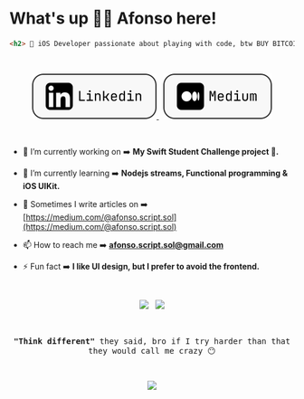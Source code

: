 # What's up ✌🏻 Afonso here!

```html
<h2>  iOS Developer passionate about playing with code, btw BUY BITCOIN! 🤠 </h2>
```

&nbsp;

<p align="center">
  <a href="https://www.linkedin.com/in/afonso-lucas-49a57b261/" target="_blank">
    <img alt="Code" src="./assets/Linkedin.svg">
  </a>
  &nbsp;
  <a href="https://medium.com/@afonso.script.sol" target="_blank">
    <img alt="Code" src="./assets/Medium.svg">
  </a>
</p>

&nbsp;

- 🔭 I’m currently working on ➡️ **My Swift Student Challenge project 😬.**

- 🌱 I’m currently learning ➡️ **Nodejs streams, Functional programming & iOS UIKit.**

- 📝 Sometimes I write articles on ➡️ [https://medium.com/@afonso.script.sol](https://medium.com/@afonso.script.sol)

- 📫 How to reach me ➡️ **afonso.script.sol@gmail.com**

- ⚡ Fun fact ➡️ **I like UI design, but I prefer to avoid the frontend.**

&nbsp;

<div align="center">
  <img src="https://my-github-components.vercel.app/spotify"/>
    &nbsp;
  <img src="https://my-github-components.vercel.app/github"/>
</div>


&nbsp;

<p align="center">
  <samp><b>"Think different"</b> they said, bro if I try harder than that they would call me crazy 😶</samp>
</p>

&nbsp;

<div align="center">
  <img src="https://komarev.com/ghpvc/?username=unchainedDavid&color=2a2a2a&style=flat&label=views" />
</div>

